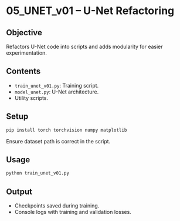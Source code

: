 # 05_UNET_v01 – U-Net Refactoring

## Objective

Refactors U-Net code into scripts and adds modularity for easier experimentation.

## Contents

- `train_unet_v01.py`: Training script.
- `model_unet.py`: U-Net architecture.
- Utility scripts.

## Setup

```bash
pip install torch torchvision numpy matplotlib
```

Ensure dataset path is correct in the script.

## Usage

```bash
python train_unet_v01.py
```

## Output

- Checkpoints saved during training.
- Console logs with training and validation losses.
